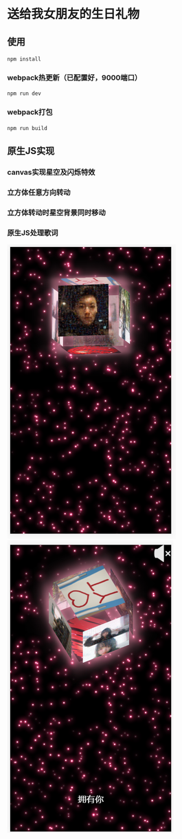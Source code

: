 # 送给我女朋友的生日礼物
## 使用
`npm install`
### webpack热更新（已配置好，9000端口）
`npm run dev`
### webpack打包
`npm run build`
## 原生JS实现
### canvas实现星空及闪烁特效
### 立方体任意方向转动
### 立方体转动时星空背景同时移动
### 原生JS处理歌词
![Image text](https://raw.githubusercontent.com/lq19990329/birthday-present/master/images/md.png)
![Image text](https://raw.githubusercontent.com/lq19990329/birthday-present/master/images/md1.png)
